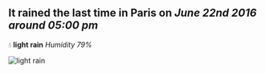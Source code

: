 ## It rained the last time in Paris on *June 22nd 2016 around 05:00 pm*
💧  **light rain** *Humidity 79%*

![light rain](http://openweathermap.org/img/w/10d.png)

